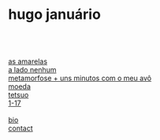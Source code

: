  <!DOCTYPE html>
<html>
<head>
<link href="https://fonts.googleapis.com/css?family=Courier+Prime|Major+Mono+Display&display=swap" rel="stylesheet"> 
<link rel="stylesheet" type="text/css" href="index.css">
<title>Hugo Januário</title>
</head>
<body>

<h1>hugo januário</h1>

<p style="margin-top:5em;"> 
	 <a href=performance/as_amarelas.html>as amarelas<a> 
<br> <a href=performance/a_lado_nenhum.html>a lado nenhum<a> 
<br> <a href=performance/metamorfose.html>metamorfose + uns minutos com o meu avô<a> 
<br> <a href=video/moeda.html>moeda<a> 
<br> <a href=video/tetsuo.html>tetsuo<a> 
<br> <a href=video/1-17.html>1-17<a> 
<br>
<br> <a href=bio.html>bio<a>
<br> <a href=contact.html>contact<a>
<p>

</body>
</html> 
